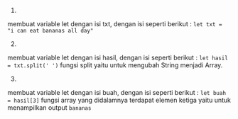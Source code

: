 1.
membuat variable let dengan isi txt, dengan isi seperti berikut : 
` let txt = "i can eat bananas all day" `

2.
membuat variable let dengan isi hasil, dengan isi seperti berikut :
`let hasil = txt.split(' ')`
fungsi split yaitu untuk mengubah String menjadi Array.

3.
membuat variable let dengan isi buah, dengan isi seperti berikut :
`let buah = hasil[3]`
fungsi array yang didalamnya terdapat elemen ketiga yaitu untuk menampilkan output `bananas`
